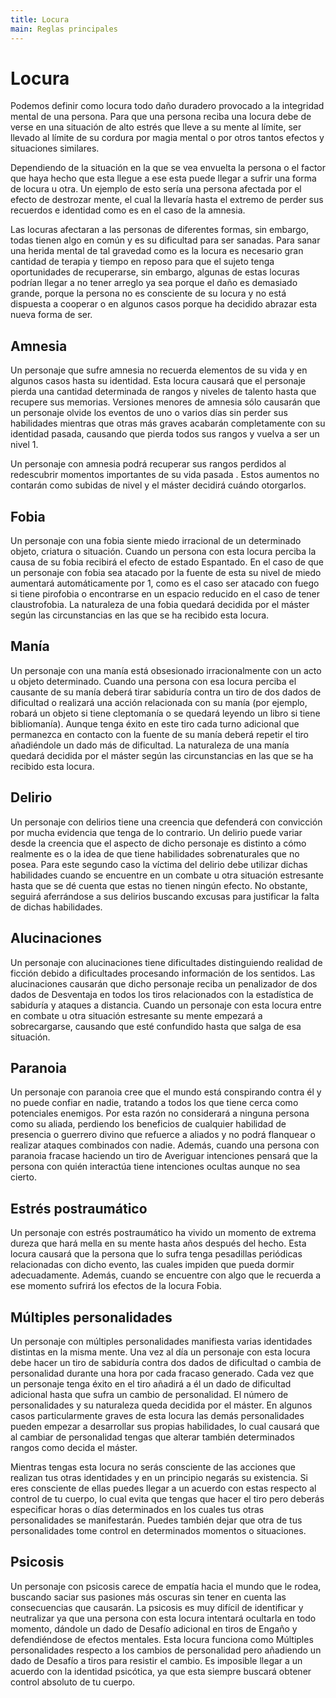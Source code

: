 ```yaml
---
title: Locura
main: Reglas principales
---
```




# Locura

Podemos definir como locura todo daño duradero provocado a la integridad mental de una persona. Para que una persona reciba una locura debe de verse en una situación de alto estrés que lleve a su mente al límite, ser llevado al límite de su cordura por magia mental o por otros tantos efectos y situaciones similares.

 

Dependiendo de la situación en la que se vea envuelta la persona o el factor que haya hecho que esta llegue a ese esta puede llegar a sufrir una forma de locura u otra. Un ejemplo de esto sería una persona afectada por el efecto de destrozar mente, el cual la llevaría hasta el extremo de perder sus recuerdos e identidad como es en el caso de la amnesia.

 

Las locuras afectaran a las personas de diferentes formas, sin embargo, todas tienen algo en común y es su dificultad para ser sanadas. Para sanar una herida mental de tal gravedad como es la locura es necesario gran cantidad de terapia y tiempo en reposo para que el sujeto tenga oportunidades de recuperarse, sin embargo, algunas de estas locuras podrían llegar a no tener arreglo ya sea porque el daño es demasiado grande, porque la persona no es consciente de su locura y no está dispuesta a cooperar o en algunos casos porque ha decidido abrazar esta nueva forma de ser.

## Amnesia

Un personaje que sufre amnesia no recuerda elementos de su vida y en algunos casos hasta su identidad. Esta locura causará que el personaje pierda una cantidad determinada de rangos y niveles de talento hasta que recupere sus memorias. Versiones menores de amnesia sólo causarán que un personaje olvide los eventos de uno o varios días sin perder sus habilidades mientras que otras más graves acabarán completamente con su identidad pasada, causando que pierda todos sus rangos y vuelva a ser un nivel 1. 

Un personaje con amnesia podrá recuperar sus rangos perdidos al redescubrir momentos importantes de su vida pasada . Estos aumentos no contarán como subidas de nivel y el máster decidirá cuándo otorgarlos.

## Fobia

Un personaje con una fobia siente miedo irracional de un determinado objeto, criatura o situación. Cuando un persona con esta locura perciba la causa de su fobia recibirá el efecto de estado Espantado. En el caso de que un personaje con fobia sea atacado por la fuente de esta su nivel de miedo aumentará automáticamente por 1, como es el caso ser atacado con fuego si tiene pirofobia o encontrarse en un espacio reducido en el caso de tener claustrofobia. La naturaleza de una fobia quedará decidida por el máster según las circunstancias en las que se ha recibido esta locura. 

## Manía

Un personaje con una manía está obsesionado irracionalmente con un acto u objeto determinado. Cuando una persona con esa locura perciba el causante de su manía deberá tirar sabiduría contra un tiro de dos dados de dificultad o realizará una acción relacionada con su manía (por ejemplo, robará un objeto si tiene cleptomanía o se quedará leyendo un libro si tiene bibliomanía). Aunque tenga éxito en este tiro cada turno adicional que permanezca en contacto con la fuente de su manía deberá repetir el tiro añadiéndole un dado más de dificultad. La naturaleza de una manía quedará decidida por el máster según las circunstancias en las que se ha recibido esta locura. 

## Delirio

Un personaje con delirios tiene una creencia que defenderá con convicción por mucha evidencia que tenga de lo contrario. Un delirio puede variar desde la creencia que el aspecto de dicho personaje es distinto a cómo realmente es o la idea de que tiene habilidades sobrenaturales que no posea. Para este segundo caso la víctima del delirio debe utilizar dichas habilidades cuando se encuentre en un combate u otra situación estresante hasta que se dé cuenta que estas no tienen ningún efecto. No obstante, seguirá aferrándose a sus delirios buscando excusas para justificar la falta de dichas habilidades.

## Alucinaciones

Un personaje con alucinaciones tiene dificultades distinguiendo realidad de ficción debido a dificultades procesando información de los sentidos. Las alucinaciones causarán que dicho personaje reciba un penalizador de dos dados de Desventaja en todos los tiros relacionados con la estadística de sabiduría y ataques a distancia. Cuando un personaje con esta locura entre en combate u otra situación estresante su mente empezará a sobrecargarse, causando que esté confundido hasta que salga de esa situación. 

## Paranoia

Un personaje con paranoia cree que el mundo está conspirando contra él y no puede confiar en nadie, tratando a todos los que tiene cerca como potenciales enemigos. Por esta razón no considerará a ninguna persona como su aliada, perdiendo los beneficios de cualquier habilidad de presencia o guerrero divino que refuerce a aliados y no podrá flanquear o realizar ataques combinados con nadie. Además, cuando una persona con paranoia fracase haciendo un tiro de Averiguar intenciones pensará que la persona con quién interactúa tiene intenciones ocultas aunque no sea cierto. 

## Estrés postraumático

Un personaje con estrés postraumático ha vivido un momento de extrema dureza que hará mella en su mente hasta años después del hecho. Esta locura causará que la persona que lo sufra tenga pesadillas periódicas relacionadas con dicho evento, las cuales impiden que pueda dormir adecuadamente. Además, cuando se encuentre con algo que le recuerda a ese momento sufrirá los efectos de la locura Fobia. 

## Múltiples personalidades

Un personaje con múltiples personalidades manifiesta varias identidades distintas en la misma mente. Una vez al día un personaje con esta locura debe hacer un tiro de sabiduría contra dos dados de dificultad o cambia de personalidad durante una hora por cada fracaso generado. Cada vez que un personaje tenga éxito en el tiro añadirá a él un dado de dificultad adicional hasta que sufra un cambio de personalidad. El número de personalidades y su naturaleza queda decidida por el máster. En algunos casos particularmente graves de esta locura las demás personalidades pueden empezar a desarrollar sus propias habilidades, lo cual causará que al cambiar de personalidad tengas que alterar también determinados rangos como decida el máster. 

Mientras tengas esta locura no serás consciente de las acciones que realizan tus otras identidades y en un principio negarás su existencia. Si eres consciente de ellas puedes llegar a un acuerdo con estas respecto al control de tu cuerpo, lo cual evita que tengas que hacer el tiro pero deberás especificar horas o días determinados en los cuales tus otras personalidades se manifestarán. Puedes también dejar que otra de tus personalidades tome control en determinados momentos o situaciones.

## Psicosis

Un personaje con psicosis carece de empatía hacia el mundo que le rodea, buscando saciar sus pasiones más oscuras sin tener en cuenta las consecuencias que causarán. La psicosis es muy difícil de identificar y neutralizar ya que una persona con esta locura intentará ocultarla en todo momento, dándole un dado de Desafío adicional en tiros de Engaño y defendiéndose de efectos mentales. Esta locura funciona como Múltiples personalidades respecto a los cambios de personalidad pero añadiendo un dado de Desafío a tiros para resistir el cambio. Es imposible llegar a un acuerdo con la identidad psicótica, ya que esta siempre buscará obtener control absoluto de tu cuerpo.
